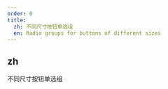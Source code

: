 ```yaml
---
order: 0
title:
  zh: 不同尺寸按钮单选组
  en: Radio groups for buttons of different sizes
---
```


## zh

不同尺寸按钮单选组
